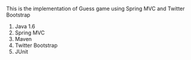 This is the implementation of Guess game using Spring MVC and Twitter Bootstrap

1. Java 1.6
2. Spring MVC
3. Maven
4. Twitter Bootstrap
5. JUnit 

